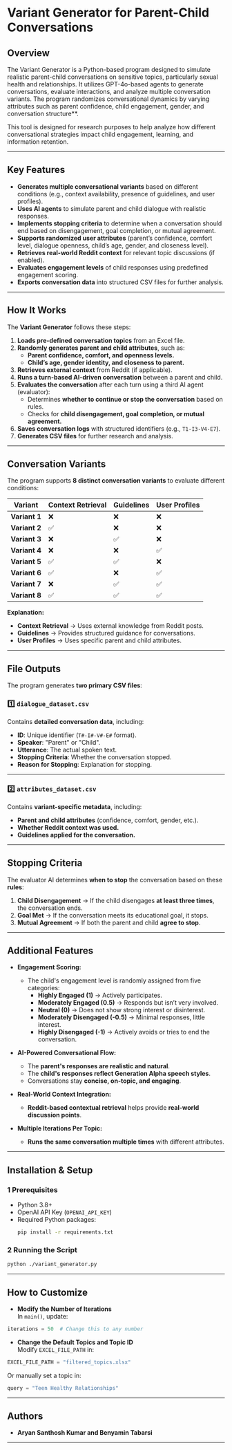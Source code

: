 # **Variant Generator for Parent-Child Conversations**

## **Overview**
The Variant Generator is a Python-based program designed to simulate realistic parent-child conversations on sensitive topics, particularly sexual health and relationships. It utilizes GPT-4o-based agents to generate conversations, evaluate interactions, and analyze multiple conversation variants. The program randomizes conversational dynamics by varying attributes such as parent confidence, child engagement, gender, and conversation structure**.

This tool is designed for research purposes to help analyze how different conversational strategies impact child engagement, learning, and information retention.

---

## **Key Features**
* **Generates multiple conversational variants** based on different conditions (e.g., context availability, presence of guidelines, and user profiles).  
* **Uses AI agents** to simulate parent and child dialogue with realistic responses.  
* **Implements stopping criteria** to determine when a conversation should end based on disengagement, goal completion, or mutual agreement.  
* **Supports randomized user attributes** (parent’s confidence, comfort level, dialogue openness, child’s age, gender, and closeness level).  
* **Retrieves real-world Reddit context** for relevant topic discussions (if enabled).  
* **Evaluates engagement levels** of child responses using predefined engagement scoring.  
* **Exports conversation data** into structured CSV files for further analysis.

---

## **How It Works**
The **Variant Generator** follows these steps:

1. **Loads pre-defined conversation topics** from an Excel file.
2. **Randomly generates parent and child attributes**, such as:
   - **Parent confidence, comfort, and openness levels.**
   - **Child’s age, gender identity, and closeness to parent.**
3. **Retrieves external context** from Reddit (if applicable).
4. **Runs a turn-based AI-driven conversation** between a parent and child.
5. **Evaluates the conversation** after each turn using a third AI agent (evaluator):
   - Determines **whether to continue or stop the conversation** based on rules.
   - Checks for **child disengagement, goal completion, or mutual agreement.**
6. **Saves conversation logs** with structured identifiers (e.g., `T1-I3-V4-E7`).
7. **Generates CSV files** for further research and analysis.

---

## **Conversation Variants**
The program supports **8 distinct conversation variants** to evaluate different conditions:

| Variant | Context Retrieval | Guidelines | User Profiles |
|---------|------------------|------------|--------------|
| **Variant 1** | ❌ | ❌ | ❌ |
| **Variant 2** | ✅ | ❌ | ❌ |
| **Variant 3** | ❌ | ✅ | ❌ |
| **Variant 4** | ❌ | ❌ | ✅ |
| **Variant 5** | ✅ | ✅ | ❌ |
| **Variant 6** | ✅ | ❌ | ✅ |
| **Variant 7** | ❌ | ✅ | ✅ |
| **Variant 8** | ✅ | ✅ | ✅ |

**Explanation:**
- **Context Retrieval** → Uses external knowledge from Reddit posts.
- **Guidelines** → Provides structured guidance for conversations.
- **User Profiles** → Uses specific parent and child attributes.

---

## **File Outputs**
The program generates **two primary CSV files**:

### 1️⃣ **`dialogue_dataset.csv`**  
Contains **detailed conversation data**, including:
- **ID**: Unique identifier (`T#-I#-V#-E#` format).
- **Speaker**: "Parent" or "Child".
- **Utterance**: The actual spoken text.
- **Stopping Criteria**: Whether the conversation stopped.
- **Reason for Stopping**: Explanation for stopping.
---

### 2️⃣ **`attributes_dataset.csv`**  
Contains **variant-specific metadata**, including:
- **Parent and child attributes** (confidence, comfort, gender, etc.).
- **Whether Reddit context was used.**
- **Guidelines applied for the conversation.**
---

## **Stopping Criteria**
The evaluator AI determines **when to stop** the conversation based on these **rules**:

1. **Child Disengagement** → If the child disengages **at least three times**, the conversation ends.
2. **Goal Met** → If the conversation meets its educational goal, it stops.
3. **Mutual Agreement** → If both the parent and child **agree to stop**.

---

## **Additional Features**
* **Engagement Scoring:**  
   - The child's engagement level is randomly assigned from five categories:
     - **Highly Engaged (1)** → Actively participates.
     - **Moderately Engaged (0.5)** → Responds but isn’t very involved.
     - **Neutral (0)** → Does not show strong interest or disinterest.
     - **Moderately Disengaged (-0.5)** → Minimal responses, little interest.
     - **Highly Disengaged (-1)** → Actively avoids or tries to end the conversation.

* **AI-Powered Conversational Flow:**  
   - The **parent's responses are realistic and natural**.
   - The **child's responses reflect Generation Alpha speech styles**.
   - Conversations stay **concise, on-topic, and engaging**.

* **Real-World Context Integration:**  
   - **Reddit-based contextual retrieval** helps provide **real-world discussion points**.

* **Multiple Iterations Per Topic:**  
   - **Runs the same conversation multiple times** with different attributes.

---

## **Installation & Setup**
### **1 Prerequisites**
- Python 3.8+
- OpenAI API Key (`OPENAI_API_KEY`)
- Required Python packages:
  ```bash
  pip install -r requirements.txt
  ```

### **2 Running the Script**
```bash
python ./variant_generator.py
```

---

## **How to Customize**
* **Modify the Number of Iterations**  
In `main()`, update:
```python
iterations = 50  # Change this to any number
```

* **Change the Default Topics and Topic ID**  
Modify `EXCEL_FILE_PATH` in:
```python
EXCEL_FILE_PATH = "filtered_topics.xlsx"
```
Or manually set a topic in:
```python
query = "Teen Healthy Relationships"
```
---

## **Authors**
- **Aryan Santhosh Kumar and Benyamin Tabarsi**  

---
